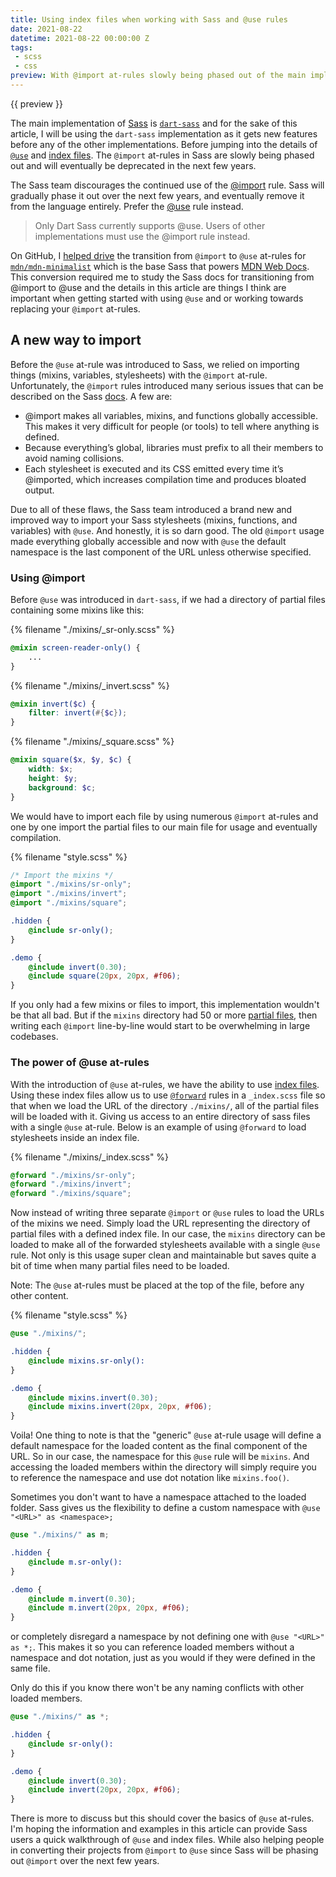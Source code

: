 ```yaml
---
title: Using index files when working with Sass and @use rules
date: 2021-08-22
datetime: 2021-08-22 00:00:00 Z
tags:
 - scss
 - css
preview: With @import at-rules slowly being phased out of the main implementation of Sass (dart-sass) and eventually deprecated, its time to learn how to use @use rules and the neat features that come along with it.
---
```


{{ preview }}

The main implementation of [Sass](https://sass-lang.com/) is [`dart-sass`](https://sass-lang.com/dart-sass) and for the sake of this article, I will be using the `dart-sass` implementation as it gets new features before any of the other implementations. Before jumping into the details of [`@use`](https://sass-lang.com/documentation/at-rules/use) and [index files](https://sass-lang.com/documentation/at-rules/import#index-files). The `@import` at-rules in Sass are slowly being phased out and will eventually be deprecated in the next few years.

The Sass team discourages the continued use of the [@import](https://sass-lang.com/documentation/at-rules/import) rule. Sass will gradually phase it out over the next few years, and eventually remove it from the language entirely. Prefer the [@use](https://sass-lang.com/documentation/at-rules/use) rule instead. 

> Only Dart Sass currently supports @use. Users of other implementations must use the @import rule instead.

On GitHub, I [helped drive](https://github.com/mdn/mdn-minimalist/pull/712) the transition from `@import` to `@use` at-rules for [`mdn/mdn-minimalist`](https://github.com/mdn/mdn-minimalist) which is the base Sass that powers [MDN Web Docs](https://developer.mozilla.org/en-US/). This conversion required me to study the Sass docs for transitioning from @import to @use and the details in this article are things I think are important when getting started with using `@use` and or working towards replacing your `@import` at-rules.

<h2 class="post-heading">A new way to import</h2>

Before the `@use` at-rule was introduced to Sass, we relied on importing things (mixins, variables, stylesheets) with the `@import` at-rule. Unfortunately, the `@import` rules introduced many serious issues that can be described on the Sass [docs](https://sass-lang.com/documentation). A few are:

- @import makes all variables, mixins, and functions globally accessible. This makes it very difficult for people (or tools) to tell where anything is defined.
- Because everything’s global, libraries must prefix to all their members to avoid naming collisions.
- Each stylesheet is executed and its CSS emitted every time it’s @imported, which increases compilation time and produces bloated output.

Due to all of these flaws, the Sass team introduced a brand new and improved way to import your Sass stylesheets (mixins, functions, and variables) with `@use`. And honestly, it is so darn good. The old `@import` usage made everything globally accessible and now with `@use` the default namespace is the last component of the URL unless otherwise specified.

<h3 class="post-heading">Using @import</h3>

Before `@use` was introduced in `dart-sass`, if we had a directory of partial files containing some mixins like this:

{% filename "./mixins/_sr-only.scss" %}

```scss
@mixin screen-reader-only() {
    ...
}
```

{% filename "./mixins/_invert.scss" %}

```scss
@mixin invert($c) {
    filter: invert(#{$c}); 
}
```

{% filename "./mixins/_square.scss" %}

```scss
@mixin square($x, $y, $c) {
    width: $x;
    height: $y;
    background: $c;
}
```
We would have to import each file by using numerous `@import` at-rules and one by one import the partial files to our main file for usage and eventually compilation. 

{% filename "style.scss" %}

```scss
/* Import the mixins */
@import "./mixins/sr-only";
@import "./mixins/invert";
@import "./mixins/square";

.hidden {
    @include sr-only();
} 

.demo {
    @include invert(0.30);
    @include square(20px, 20px, #f06);
}
```

If you only had a few mixins or files to import, this implementation wouldn't be that all bad. But if the `mixins` directory had 50 or more [partial files](https://sass-lang.com/documentation/at-rules/use#partials), then writing each `@import` line-by-line would start to be overwhelming in large codebases.

<h3 class="post-heading">The power of @use at-rules</h3>

With the introduction of `@use` at-rules, we have the ability to use [index files](https://sass-lang.com/documentation/at-rules/use#index-files). Using these index files allow us to use [`@forward`](https://sass-lang.com/documentation/at-rules/forward) rules in a `_index.scss` file so that when we load the URL of the directory `./mixins/`, all of the partial files will be loaded with it. Giving us access to an entire directory of sass files with a single `@use` at-rule. Below is an example of using `@forward` to load stylesheets inside an index file.

{% filename "./mixins/_index.scss" %}

```scss
@forward "./mixins/sr-only";
@forward "./mixins/invert";
@forward "./mixins/square";
```

Now instead of writing three separate `@import` or `@use` rules to load the URLs of the mixins we need. Simply load the URL representing the directory of partial files with a defined index file. In our case, the `mixins` directory can be loaded to make all of the forwarded stylesheets available with a single `@use` rule. Not only is this usage super clean and maintainable but saves quite a bit of time when many partial files need to be loaded. 

Note: The `@use` at-rules must be placed at the top of the file, before any other content.

{% filename "style.scss" %}

```scss
@use "./mixins/";

.hidden {
    @include mixins.sr-only():
}

.demo {
    @include mixins.invert(0.30);
    @include mixins.invert(20px, 20px, #f06);
}
```

Voila! One thing to note is that the "generic" `@use` at-rule usage will define a default namespace for the loaded content as the final component of the URL. So in our case, the namespace for this `@use` rule will be `mixins`. And accessing the loaded members within the directory will simply require you to reference the namespace and use dot notation like `mixins.foo()`.

Sometimes you don't want to have a namespace attached to the loaded folder. Sass gives us the flexibility to define a custom namespace with `@use "<URL>" as <namespace>;`

```scss
@use "./mixins/" as m;

.hidden {
    @include m.sr-only():
}

.demo {
    @include m.invert(0.30);
    @include m.invert(20px, 20px, #f06);
}
```
or completely disregard a namespace by not defining one with `@use "<URL>" as *;`. This makes it so you can reference loaded members without a namespace and dot notation, just as you would if they were defined in the same file. 

Only do this if you know there won't be any naming conflicts with other loaded members.

```scss
@use "./mixins/" as *;

.hidden {
    @include sr-only():
}

.demo {
    @include invert(0.30);
    @include invert(20px, 20px, #f06);
}
```

There is more to discuss but this should cover the basics of `@use` at-rules. I'm hoping the information and examples in this article can provide Sass users a quick walkthrough of `@use` and index files. While also helping people in converting their projects from `@import` to `@use` since Sass will be phasing out `@import` over the next few years.
